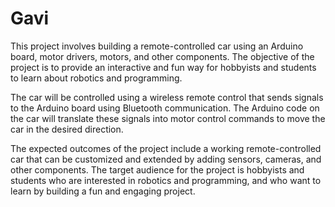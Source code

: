 # Gavi
This project involves building a remote-controlled car using an Arduino board, motor drivers, motors, and other components. The objective of the project is to provide an interactive and fun way for hobbyists and students to learn about robotics and programming.

The car will be controlled using a wireless remote control that sends signals to the Arduino board using Bluetooth communication. The Arduino code on the car will translate these signals into motor control commands to move the car in the desired direction.

The expected outcomes of the project include a working remote-controlled car that can be customized and extended by adding sensors, cameras, and other components. The target audience for the project is hobbyists and students who are interested in robotics and programming, and who want to learn by building a fun and engaging project.
